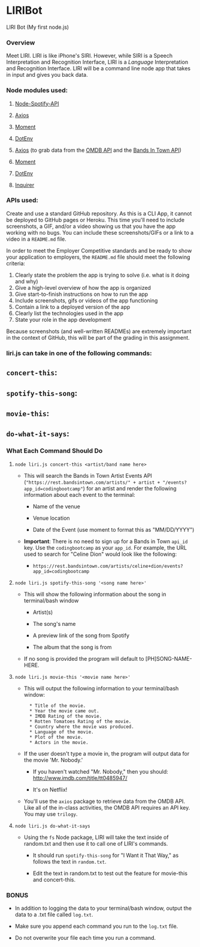 # LIRIBot

LIRI Bot (My first node.js)

### Overview

Meet LIRI. LIRI is like iPhone's SIRI. However, while SIRI is a Speech Interpretation and Recognition Interface, LIRI is a _Language_ Interpretation and Recognition Interface. LIRI will be a command line node app that takes in input and gives you back data.

### Node modules used:

1. [Node-Spotify-API](https://www.npmjs.com/package/node-spotify-api)

2) [Axios](https://www.npmjs.com/package/axios)

3) [Moment](https://www.npmjs.com/package/moment)

4) [DotEnv](https://www.npmjs.com/package/dotenv)

5) [Axios](https://www.npmjs.com/package/axios) (to grab data from the [OMDB API](http://www.omdbapi.com) and the [Bands In Town API](http://www.artists.bandsintown.com/bandsintown-api))

6. [Moment](https://www.npmjs.com/package/moment)

7. [DotEnv](https://www.npmjs.com/package/dotenv)

8. [Inquirer](https://www.npmjs.com/package/inquirer)

### APIs used:

Create and use a standard GitHub repository. As this is a CLI App, it cannot be deployed to GitHub pages or Heroku. This time you'll need to include screenshots, a GIF, and/or a video showing us that you have the app working with no bugs. You can include these screenshots/GIFs or a link to a video in a `README.md` file.

In order to meet the Employer Competitive standards and be ready to show your application to employers, the `README.md` file should meet the following criteria:

1. Clearly state the problem the app is trying to solve (i.e. what is it doing and why)
2. Give a high-level overview of how the app is organized
3. Give start-to-finish instructions on how to run the app
4. Include screenshots, gifs or videos of the app functioning
5. Contain a link to a deployed version of the app
6. Clearly list the technologies used in the app
7. State your role in the app development

Because screenshots (and well-written READMEs) are extremely important in the context of GitHub, this will be part of the grading in this assignment.

### liri.js can take in one of the following commands:

## `concert-this`:

## `spotify-this-song`:

## `movie-this`:

## `do-what-it-says`:

### What Each Command Should Do

1. `node liri.js concert-this <artist/band name here>`

   - This will search the Bands in Town Artist Events API (`"https://rest.bandsintown.com/artists/" + artist + "/events?app_id=codingbootcamp"`) for an artist and render the following information about each event to the terminal:

     - Name of the venue

     - Venue location

     - Date of the Event (use moment to format this as "MM/DD/YYYY")

   - **Important**: There is no need to sign up for a Bands in Town `api_id` key. Use the `codingbootcamp` as your `app_id`. For example, the URL used to search for "Celine Dion" would look like the following:

     - `https://rest.bandsintown.com/artists/celine+dion/events?app_id=codingbootcamp`

2. `node liri.js spotify-this-song '<song name here>'`

   - This will show the following information about the song in terminal/bash window

     - Artist(s)

     - The song's name

     - A preview link of the song from Spotify

     - The album that the song is from

   - If no song is provided the program will default to [PH]SONG-NAME-HERE.

3) `node liri.js movie-this '<movie name here>'`

   - This will output the following information to your terminal/bash window:

     ```
       * Title of the movie.
       * Year the movie came out.
       * IMDB Rating of the movie.
       * Rotten Tomatoes Rating of the movie.
       * Country where the movie was produced.
       * Language of the movie.
       * Plot of the movie.
       * Actors in the movie.
     ```

   - If the user doesn't type a movie in, the program will output data for the movie 'Mr. Nobody.'

     - If you haven't watched "Mr. Nobody," then you should: <http://www.imdb.com/title/tt0485947/>

     - It's on Netflix!

   - You'll use the `axios` package to retrieve data from the OMDB API. Like all of the in-class activities, the OMDB API requires an API key. You may use `trilogy`.

4) `node liri.js do-what-it-says`

   - Using the `fs` Node package, LIRI will take the text inside of random.txt and then use it to call one of LIRI's commands.

     - It should run `spotify-this-song` for "I Want it That Way," as follows the text in `random.txt`.

     - Edit the text in random.txt to test out the feature for movie-this and concert-this.

### BONUS

- In addition to logging the data to your terminal/bash window, output the data to a .txt file called `log.txt`.

- Make sure you append each command you run to the `log.txt` file.

- Do not overwrite your file each time you run a command.
